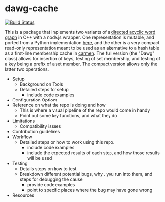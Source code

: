 # dawg-cache

[![Build Status](https://travis-ci.org/mapbox/dawg-cache.svg?branch=master)](https://travis-ci.org/mapbox/dawg-cache)

This is a package that implements two variants of a [directed acyclic word graph](https://en.wikipedia.org/wiki/Deterministic_acyclic_finite_state_automaton) in C++ with a node.js wrapper. One representation is mutable, and ported from a Python implementation [here](https://gist.github.com/smhanov/94230b422c2100ae4218), and the other is a very compact read-only representation meant to be used as an alternative to a hash table as a first-line membership cache in [carmen](https://github.com/mapbox/carmen/). The full version (the "Dawg" class) allows for insertion of keys, testing of set membership, and testing of a key being a prefix of a set member. The compact version allows only the latter two operations.

- Setup
  - Background on Tools
  - Detailed steps for setup
    - include code examples
- Configuration Options
- Reference on what the repo is doing and how
  - This is where a visual pipeline of the repo would come in handy
  - Point out some key functions, and what they do
- Limitations
  - Compatibility issues
- Contribution guidelines
- Workflow
  - Detailed steps on how to work using this repo.
    - include code examples
    - include the expected results of each step, and how those results will be used
- Testing
  - Details steps on how to test
  - Breakdown different potential bugs, why . you run into them, and steps for debugging the cause
    - provide code examples
    - point to specific places where the bug may have gone wrong
- Resources
